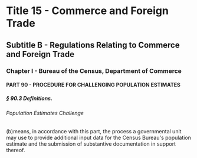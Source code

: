 
# Title 15 - Commerce and Foreign Trade
## Subtitle B - Regulations Relating to Commerce and Foreign Trade
### Chapter I - Bureau of the Census, Department of Commerce
#### PART 90 - PROCEDURE FOR CHALLENGING POPULATION ESTIMATES
##### § 90.3 Definitions.
###### Population Estimates Challenge

(b)means, in accordance with this part, the process a governmental unit may use to provide additional input data for the Census Bureau's population estimate and the submission of substantive documentation in support thereof.
